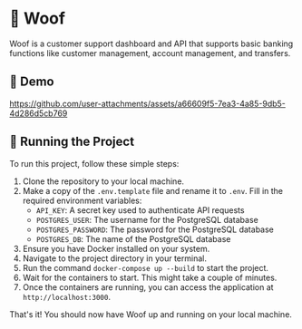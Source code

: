 # 🐶 Woof

Woof is a customer support dashboard and API that supports basic banking functions like customer management, account management, and transfers.

## 🎥 Demo


https://github.com/user-attachments/assets/a66609f5-7ea3-4a85-9db5-4d286d5cb769


## 🚀 Running the Project

To run this project, follow these simple steps:

1. Clone the repository to your local machine.
2. Make a copy of the `.env.template` file and rename it to `.env`. Fill in the required environment variables:
   - `API_KEY`: A secret key used to authenticate API requests
   - `POSTGRES_USER`: The username for the PostgreSQL database
   - `POSTGRES_PASSWORD`: The password for the PostgreSQL database
   - `POSTGRES_DB`: The name of the PostgreSQL database
3. Ensure you have Docker installed on your system.
4. Navigate to the project directory in your terminal.
5. Run the command `docker-compose up --build` to start the project.
6. Wait for the containers to start. This might take a couple of minutes.
7. Once the containers are running, you can access the application at `http://localhost:3000`.

That's it! You should now have Woof up and running on your local machine.

